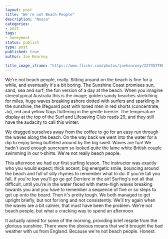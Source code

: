 ```yaml
---
layout: post
title: "We're not Beach People"
description: "Noosa"
categories:
- post
tags:
- honeyment
status: publish
type: post
published: true
author: Joe Kearney

title_image_iframe: "https://www.flickr.com/photos/joekearney/22735770057/in/album-72157660647306877/player/"
---
```


We're not beach people, really. Sitting around on the beach is fine for a while, and eventually it's a bit boring. The Sunshine Coast promises sun, sand, sea and surf; the fun version of a day at the beach. When you imagine stereotypical Australia this is the image; golden sandy beaches stretching for miles, huge waves breaking ashore dotted with surfers and sparkling in the sunshine, the lifeguard post with toned men in red shorts (concentrate, Jo), red and yellow flags fluttering in the gentle breeze. The temperature display at the top of the Surf and Lifesaving Club reads 29, and they still have the audacity to call this winter.

We dragged ourselves away from the coffee to go for an easy run through the waves along the beach. On the way back we went into the water for a dip to enjoy being buffeted around by the big swell. Waves are fun! We hadn't used enough suncream so looked quite the lame white British couple swimming in our t-shirts. We're not really beach people.

This afternoon we had our first surfing lesson. The instructor was exactly who you would expect; thick accent, big energetic smile, bouncing around the beach and full of silly rhymes to remember what to do. If you're tall you fall, if you're low you'll go go go! Derriere in the air! Surfing's not all that difficult, until you're in the water faced with metre-high waves breaking towards you and you have to remember a sequence of five or so steps to get up onto the board. Then it's pretty tough. We both managed to get upright briefly, but not for long and not consistently. We'll try again when the waves are a bit calmer, that must have been the problem. We're not beach people, but what a cracking way to spend an afternoon.

It actually rained for some of the morning, providing brief respite from the glorious sunshine. There were the obvious moans that we'd brought the bad weather with us from England. Because we're not beach people. Honest.
